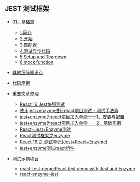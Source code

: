 ## JEST 测试框架


- [01、基础篇](./01、基础篇.md)
    - [1.简介](./01、基础篇.md#1-简介)
    - [2.开始](./01、基础篇.md#2-开始)
    - [3.匹配器](./01、基础篇.md#3-匹配器)
    - [4.测试异步代码](./01、基础篇.md#4-测试异步代码)
    - [5.Setup and Teardown](./01、基础篇.md#5-Setup-and-Teardown)
    - [6.mock function](./01、基础篇.md#6-Mock-Function)
    
    
- [其他细碎知识点](./其他细碎知识点.md)

- [代码示例](https://github.com/yanlele/TypeScript-build-index/tree/master/Test)

- 重要文章整理
    - [React 16 Jest快照测试](https://blog.csdn.net/zhangda89/article/details/80978844)
    - [使用jest+enzyme进行react项目测试 - 测试手法篇](http://echizen.github.io/tech/2017/02-12-jest-enzyme-method)
    - [jest+enzyme为react项目加入单测——1、安装与配置](https://blog.csdn.net/zhaolandelong/article/details/79671438)
    - [jest+enzyme为react项目加入单测——2、基础实例](https://blog.csdn.net/zhaolandelong/article/details/79830752)
    - [React+Jest+Enzyme测试](https://blog.csdn.net/qq_22755565/article/details/84304064)
    - [React测试框架之enzyme](https://blog.csdn.net/xiangzhihong8/article/details/83827626)
    - [React 16 之 测试单元(Jest+React+Enzyme)](https://blog.csdn.net/zhangda89/article/details/80862401)
    - [jest+enzyme测试react组件](https://blog.csdn.net/weixin_34119545/article/details/88157089)

- 测试示例项目
    - [react-test-demo:React test demo with Jest and Enzyme](https://github.com/superman66/react-test-demo)
    - [react-enzyme-jest](https://github.com/twclark0/react-enzyme-jest)

